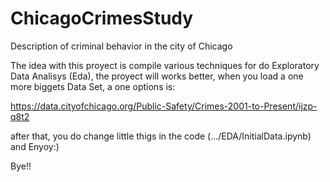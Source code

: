 # ChicagoCrimesStudy
Description of criminal behavior in the city of Chicago

The idea with this proyect is compile various techniques for do Exploratory Data Analisys (Eda), 
the proyect will works better, when you load a one more biggets Data Set, a one options is:

https://data.cityofchicago.org/Public-Safety/Crimes-2001-to-Present/ijzp-q8t2

after that, you do change little thigs in the code (.../EDA/InitialData.ipynb) and Enyoy:)

Bye!!

